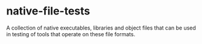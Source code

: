native-file-tests
=================

A collection of native executables, libraries and object files that can be used in testing of tools that operate on these file formats.
